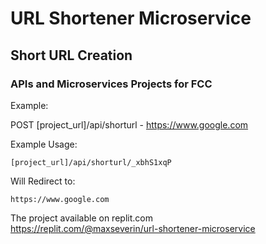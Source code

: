 # URL Shortener Microservice

## Short URL Creation

### APIs and Microservices Projects for FCC

Example:

  POST [project_url]/api/shorturl - https://www.google.com 

Example Usage:

    [project_url]/api/shorturl/_xbhS1xqP

Will Redirect to:

    https://www.google.com

The project available on replit.com  
https://replit.com/@maxseverin/url-shortener-microservice
